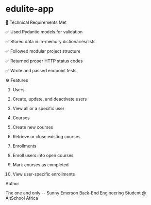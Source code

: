 # edulite-app
📄 Technical Requirements Met

✅ Used Pydantic models for validation

✅ Stored data in in-memory dictionaries/lists

✅ Followed modular project structure

✅ Returned proper HTTP status codes

✅ Wrote and passed endpoint tests

⚙️ Features

1. Users

2. Create, update, and deactivate users

3. View all or a specific user

4. Courses

5. Create new courses

6. Retrieve or close existing courses

7. Enrollments

8. Enroll users into open courses

9. Mark courses as completed

10. View user-specific enrollments

Author

The one and only -- Sunny Emerson
Back-End Engineering Student @ AltSchool Africa
